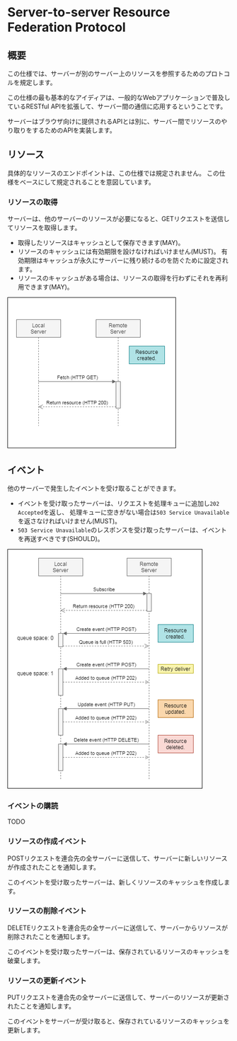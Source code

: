 # Server-to-server Resource Federation Protocol

## 概要
この仕様では、サーバーが別のサーバー上のリソースを参照するためのプロトコルを規定します。

この仕様の最も基本的なアイディアは、一般的なWebアプリケーションで普及しているRESTful APIを拡張して、サーバー間の通信に応用するということです。

サーバーはブラウザ向けに提供されるAPIとは別に、サーバー間でリソースのやり取りをするためのAPIを実装します。



## リソース
具体的なリソースのエンドポイントは、この仕様では規定されません。
この仕様をベースにして規定されることを意図しています。

### リソースの取得
サーバーは、他のサーバーのリソースが必要になると、GETリクエストを送信してリソースを取得します。

- 取得したリソースはキャッシュとして保存できます(MAY)。
- リソースのキャッシュには有効期限を設けなければいけません(MUST)。
  有効期限はキャッシュが永久にサーバーに残り続けるのを防ぐために設定されます。
- リソースのキャッシュがある場合は、リソースの取得を行わずにそれを再利用できます(MAY)。

![fetch sequence](fetch.png)



## イベント
他のサーバーで発生したイベントを受け取ることができます。

- イベントを受け取ったサーバーは、リクエストを処理キューに追加し`202 Accepted`を返し、
処理キューに空きがない場合は`503 Service Unavailable`を返さなければいけません(MUST)。
- `503 Service Unavailable`のレスポンスを受け取ったサーバーは、イベントを再送すべきです(SHOULD)。

![event sequence](event.png)



### イベントの購読
TODO

### リソースの作成イベント
POSTリクエストを連合先の全サーバーに送信して、サーバーに新しいリソースが作成されたことを通知します。

このイベントを受け取ったサーバーは、新しくリソースのキャッシュを作成します。

### リソースの削除イベント
DELETEリクエストを連合先の全サーバーに送信して、サーバーからリソースが削除されたことを通知します。

このイベントを受け取ったサーバーは、保存されているリソースのキャッシュを破棄します。

### リソースの更新イベント
PUTリクエストを連合先の全サーバーに送信して、サーバーのリソースが更新されたことを通知します。

このイベントをサーバーが受け取ると、保存されているリソースのキャッシュを更新します。
